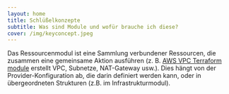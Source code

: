 ```yaml
---
layout: home
title: Schlüßelkonzepte
subtitle: Was sind Module und wofür brauche ich diese?
cover: /img/keyconcept.jpeg
---
```


Das Ressourcenmodul ist eine Sammlung verbundener Ressourcen, die zusammen eine gemeinsame Aktion ausführen \(z. B. [AWS VPC Terraform module](https://github.com/terraform-aws-modules/terraform-aws-vpc/) erstellt VPC, Subnetze, NAT-Gateway usw.\). Dies hängt von der Provider-Konfiguration ab, die darin definiert werden kann, oder in übergeordneten Strukturen \(z.B. im Infrastrukturmodul\).

